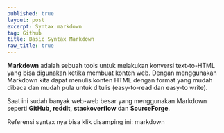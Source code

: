 ```yaml
---
published: true
layout: post
excerpt: Syntax markdown
tag: Github
title: Basic Syntax Markdown
raw_title: true
---
```

**Markdown** adalah sebuah tools untuk melakukan konversi text-to-HTML yang bisa digunakan ketika membuat konten web. Dengan menggunakan Markdown kita dapat menulis konten HTML dengan format yang mudah dibaca dan mudah pula untuk ditulis (easy-to-read dan easy-to write).

Saat ini sudah banyak web-web besar yang menggunakan Markdown seperti **GitHub**, **reddit**, **stackoverflow** dan **SourceForge**.

Referensi syntax nya bisa klik disamping ini: markdown
